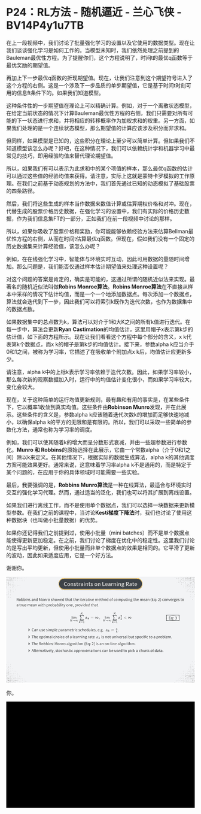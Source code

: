 # P24：RL方法 - 随机逼近 - 兰心飞侠 - BV14P4y1u7TB

在上一段视频中，我们讨论了批量强化学习的设置以及它使用的数据类型。现在让我们谈谈强化学习是如何工作的。当模型未知时，我们依然处理之前提到的Bauleman最优性方程。为了提醒你们，这个方程说明了，时间t的最优q函数等于最优奖励的期望值。

再加上下一步最优q函数的折现期望值。现在，让我们注意到这个期望符号进入了这个方程的右侧。这是一个涉及下一步品质的单步期望值，它是基于时间t时刻可用的信息ft条件下的。如果我们知道模型。

这种条件性的一步期望值在理论上可以精确计算。例如，对于一个离散状态模型，在给定当前状态的情况下计算Bauleman最优性方程的右侧，我们只需要对所有可能的下一状态进行求和，并将相应的转移概率作为加权求和的权重。另一方面，如果我们处理的是一个连续状态模型，那么期望值的计算应该涉及积分而非求和。

但同样，如果模型是已知的，这些积分在理论上至少可以简单计算。但如果我们不知道模型该怎么办呢？好吧，在这种情况下，我们可以依赖统计学和机器学习中最常见的技巧，即用经验均值来替代理论期望值。

所以，如果我们有可以表示为此求和中的某个项值的样本，那么最优q函数的估计可以通过这些值的经验均值来获得。请注意，实际上这就是蒙特卡罗模拟的工作原理。在我们之前基于动态规划的方法中，我们首先通过已知的动态模拟了基础股票的四条路径。

然后，我们将这些生成的样本当作数据来数值计算或估算期权价格和对冲。现在，代替生成的股票价格历史数据，在强化学习的设置中，我们有实际的价格历史数据，作为我们信息集FT的一部分，正如我们在前一段视频中讨论的那样。

所以，如果你吸收了股票价格和奖励，你可能能够依赖经验方法来估算Bellman最优性方程的右侧，从而在时间t估算最优q函数。但现在，假如我们没有一个固定的历史数据集来计算经验值，该怎么办呢？

例如，在在线强化学习中，智能体与环境实时互动，因此可用数据的量随时间增加。那么问题是，我们能否仅通过样本估计期望值来处理这种设置呢？

对这个问题的答案是肯定的，确实是可能的，这通过所谓的随机近似法来实现。最著名的随机近似法叫做**Robins Monroe算法**。**Robins Monroe算法**在不直接从样本中采样的情况下估计均值，而是一个一个地添加数据点。每次添加一个数据点，算法就会迭代到下一步，因此我们可以将索引k既作为迭代次数，也作为数据集中的数据点数。

如果数据集中的总点数为k，算法可以对介于1和大K之间的所有k值进行迭代。在每一步中，算法会更新**Ryan Castimation**的均值估计，这里用帽子x表示第k步的估计值，如下面的方程所示。现在让我们看看这个方程中每个部分的含义，x k代表第k个数据点，而x k的帽子是第k步的均值估计。接下来，参数alpha k应当介于0和1之间，被称为学习率，它描述了在吸收单个附加点x k后，均值估计应更新多少。

请注意，alpha k中的上标k表示学习率依赖于迭代次数。因此，如果学习率较小，那么每次新的观察数据加入时，运行中的均值估计变化很小，而如果学习率较大，变化会较大。

现在，关于这种简单的运行均值更新规则，最有趣和有用的事实是，在某些条件下，它以概率1收敛到真实均值。这些条件由**Robinson Munro**发现，并在此展示。这些条件的含义是，参数alpha k应该随着迭代次数k的增加而足够快速地减小，以确保alpha k的平方的无限和是有限的。所以，我们可以采取一些简单的参数化方法，通常也称为学习率的调度。

例如，我们可以使其随着k的增大而呈分数形式衰减，并由一些超参数进行参数化。**Munro 和 Robbins**的原始选择在此展示，它由一个常数alpha（介于0和1之间）除以k来定义。在其他情况下，根据实际的数据生成算法，alpha k的其他调度方案可能效果更好。通常来说，这意味着学习率alpha k不是通用的，而是特定于某个问题的，在应用于你的具体领域时可能需要一些实验。

最后，我要强调的是，**Robbins Munro算法**是一种在线算法，最适合与环境实时交互的强化学习代理。然而，通过适当的泛化，我们也可以将其扩展到离线设置。

如果我们进行离线工作，而不是使用单个数据点，我们可以选择一块数据来更新模型参数。在我们之前的课程中，当讨论**Kesti梯度下降法**时，我们也讨论了使用这种数据块（也叫做小批量数据）的优势。

如果你还记得我们之前提到过，使用小批量（mini batches）而不是单个数据点能使得更新更加稳定。在之前，我们讨论了梯度在优化中的稳定性。这里我们讨论的是写出平均更新，但使用小批量而非单个数据点的效果是相同的。它平滑了更新的波动，因此如果适度应用，它是一个好方法。

谢谢你。

![](img/b49b798200fc1ccc2e3e38b95f1749dc_1.png)

你。

![](img/b49b798200fc1ccc2e3e38b95f1749dc_3.png)

